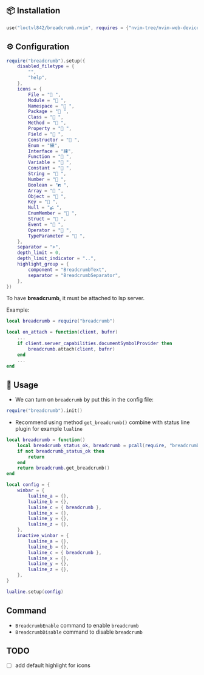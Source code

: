 ## 📦 Installation

```lua
use("loctvl842/breadcrumb.nvim", requires = {"nvim-tree/nvim-web-devicons"})
```

## ⚙️ Configuration

```lua
require("breadcrumb").setup({
	disabled_filetype = {
		"",
		"help",
	},
	icons = {
		File = " ",
		Module = " ",
		Namespace = " ",
		Package = " ",
		Class = " ",
		Method = " ",
		Property = " ",
		Field = " ",
		Constructor = " ",
		Enum = "練",
		Interface = "練",
		Function = " ",
		Variable = " ",
		Constant = " ",
		String = " ",
		Number = " ",
		Boolean = "◩ ",
		Array = " ",
		Object = " ",
		Key = " ",
		Null = "ﳠ ",
		EnumMember = " ",
		Struct = " ",
		Event = " ",
		Operator = " ",
		TypeParameter = " ",
	},
	separator = ">",
	depth_limit = 0,
	depth_limit_indicator = "..",
	highlight_group = {
		component = "BreadcrumbText",
		separator = "BreadcrumbSeparator",
	},
})
```

To have **breadcrumb**, it must be attached to lsp server.

Example:
```lua
local breadcrumb = require("breadcrumb")

local on_attach = function(client, bufnr)
    ...
    if client.server_capabilities.documentSymbolProvider then
        breadcrumb.attach(client, bufnr)
    end
    ...
end
```

## 🚀 Usage
- We can turn on `breadcrumb` by put this in the config file:
```lua
require("breadcrumb").init()
```
- Recommend using method `get_breadcrumb()` combine with status line plugin for example `lualine`
```lua
local breadcrumb = function()
	local breadcrumb_status_ok, breadcrumb = pcall(require, "breadcrumb")
	if not breadcrumb_status_ok then
		return
	end
	return breadcrumb.get_breadcrumb()
end

local config = {
	winbar = {
		lualine_a = {},
		lualine_b = {},
		lualine_c = { breadcrumb },
		lualine_x = {},
		lualine_y = {},
		lualine_z = {},
	},
	inactive_winbar = {
		lualine_a = {},
		lualine_b = {},
		lualine_c = { breadcrumb },
		lualine_x = {},
		lualine_y = {},
		lualine_z = {},
	},
}

lualine.setup(config)
```

## Command
- `BreadcrumbEnable` command to enable `breadcrumb`
- `BreadcrumbDisable` command to disable `breadcrumb`

## TODO
- [ ] add default highlight for icons
